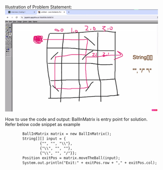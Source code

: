 
Illustration of Problem Statement:
![Illustration](https://github.com/parthsanaja/rollingball/blob/master/roll-boll-illustration.jpeg?raw=true)


How to use the code and output:
BallInMatrix is entry point for solution.
Refer below code snippet as example
```
        BallInMatrix matrix = new BallInMatrix();
        String[][] input = {
                {"", "", "\\"},
                {"\\", "", ""},
                {"\\", "", "/"}};
        Position exitPos = matrix.moveTheBall(input);
        System.out.println("Exit:" + exitPos.row + "," + exitPos.col);
```
